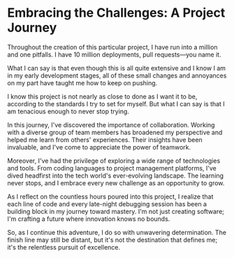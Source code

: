 # Embracing the Challenges: A Project Journey

Throughout the creation of this particular project, I have run into a million and one pitfalls. I have 10 million deployments, pull requests—you name it.

What I can say is that even though this is all quite extensive and I know I am in my early development stages, all of these small changes and annoyances on my part have taught me how to keep on pushing.

I know this project is not nearly as close to done as I want it to be, according to the standards I try to set for myself. But what I can say is that I am tenacious enough to never stop trying.

In this journey, I've discovered the importance of collaboration. Working with a diverse group of team members has broadened my perspective and helped me learn from others' experiences. Their insights have been invaluable, and I've come to appreciate the power of teamwork.

Moreover, I've had the privilege of exploring a wide range of technologies and tools. From coding languages to project management platforms, I've dived headfirst into the tech world's ever-evolving landscape. The learning never stops, and I embrace every new challenge as an opportunity to grow.

As I reflect on the countless hours poured into this project, I realize that each line of code and every late-night debugging session has been a building block in my journey toward mastery. I'm not just creating software; I'm crafting a future where innovation knows no bounds.

So, as I continue this adventure, I do so with unwavering determination. The finish line may still be distant, but it's not the destination that defines me; it's the relentless pursuit of excellence.
